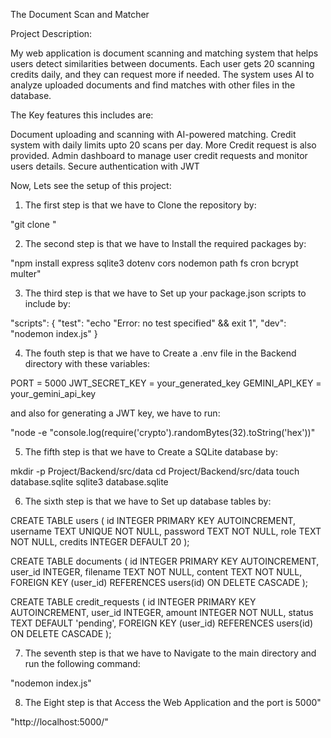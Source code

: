 The Document Scan and Matcher

Project Description:

My web application is document scanning and matching system that helps users detect similarities between documents. Each user gets 20 scanning credits daily, and they can request more if needed. The system uses AI to analyze uploaded documents and find matches with other files in the database.


The Key features this includes are:

Document uploading and scanning with AI-powered matching.
Credit system with daily limits upto 20 scans per day.
More Credit request is also provided.
Admin dashboard to manage user credit requests and monitor users details.
Secure authentication with JWT

Now, Lets see the setup of this project:

1. The first step is that we have to Clone the repository by:

"git clone "

2. The second step is that we have to Install the required packages by:

"npm install express sqlite3 dotenv cors nodemon path fs cron bcrypt multer"

3. The third step is that we have to Set up your package.json scripts to include by:

"scripts": {
  "test": "echo \"Error: no test specified\" && exit 1",
  "dev": "nodemon index.js"
}

4. The fouth step is that we have to Create a .env file in the Backend directory with these variables:

PORT = 5000
JWT_SECRET_KEY = your_generated_key
GEMINI_API_KEY = your_gemini_api_key

and also for generating a JWT key, we have to run:

"node -e "console.log(require('crypto').randomBytes(32).toString('hex'))"

5. The fifth step is that we have to Create a SQLite database by:

mkdir -p Project/Backend/src/data
cd Project/Backend/src/data
touch database.sqlite
sqlite3 database.sqlite

6. The sixth step is that we have to Set up database tables by:

CREATE TABLE users (
  id INTEGER PRIMARY KEY AUTOINCREMENT,
  username TEXT UNIQUE NOT NULL,
  password TEXT NOT NULL,
  role TEXT NOT NULL,
  credits INTEGER DEFAULT 20
);

CREATE TABLE documents (
  id INTEGER PRIMARY KEY AUTOINCREMENT,
  user_id INTEGER,
  filename TEXT NOT NULL,
  content TEXT NOT NULL,
  FOREIGN KEY (user_id) REFERENCES users(id) ON DELETE CASCADE
);

CREATE TABLE credit_requests (
  id INTEGER PRIMARY KEY AUTOINCREMENT,
  user_id INTEGER,
  amount INTEGER NOT NULL,
  status TEXT DEFAULT 'pending',
  FOREIGN KEY (user_id) REFERENCES users(id) ON DELETE CASCADE
);

7. The seventh step is that we have to Navigate to the main directory and run the following command:

"nodemon index.js"

8. The Eight step is that Access the Web Application and the port is 5000"

"http://localhost:5000/"
